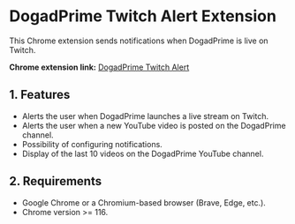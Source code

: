 # DogadPrime Twitch Alert Extension

This Chrome extension sends notifications when DogadPrime is live on Twitch. 

**Chrome extension link:** [DogadPrime Twitch Alert](https://chromewebstore.google.com/detail/dogadprime-twitch-alerte/geololnalpdpaaofnepbepekgjbpnlka)

## 1. Features

- Alerts the user when DogadPrime launches a live stream on Twitch.
- Alerts the user when a new YouTube video is posted on the DogadPrime channel.
- Possibility of configuring notifications.
- Display of the last 10 videos on the DogadPrime YouTube channel.

## 2. Requirements

- Google Chrome or a Chromium-based browser (Brave, Edge, etc.).
- Chrome version >= 116.
